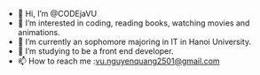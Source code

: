 - 👋 Hi, I’m @CODEjaVU
- 👀 I’m interested in coding, reading books, watching movies and animations.
- 🌱 I’m currently an sophomore majoring in IT in Hanoi University.
- 💞️ I’m studying to be a front end developer.
- 📫 How to reach me :vu.nguyenquang2501@gmail.com

<!---
CODEjaVU/CODEjaVU is a ✨ special ✨ repository because its `README.md` (this file) appears on your GitHub profile.
You can click the Preview link to take a look at your changes.
--->
